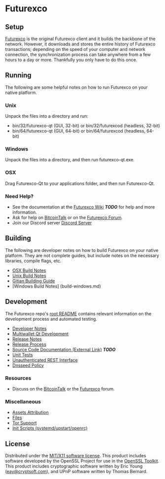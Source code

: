 Futurexco
=====================

Setup
---------------------
[Futurexco](http://futurexco.net/wallet) is the original Futurexco client and it builds the backbone of the network. However, it downloads and stores the entire history of Futurexco transactions; depending on the speed of your computer and network connection, the synchronization process can take anywhere from a few hours to a day or more. Thankfully you only have to do this once.

Running
---------------------
The following are some helpful notes on how to run Futurexco on your native platform.

### Unix

Unpack the files into a directory and run:

- bin/32/futurexco-qt (GUI, 32-bit) or bin/32/futurexcod (headless, 32-bit)
- bin/64/futurexco-qt (GUI, 64-bit) or bin/64/futurexcod (headless, 64-bit)

### Windows

Unpack the files into a directory, and then run futurexco-qt.exe.

### OSX

Drag Futurexco-Qt to your applications folder, and then run Futurexco-Qt.

### Need Help?

* See the documentation at the [Futurexco Wiki](https://en.futurexco.net/wiki/Main_Page) ***TODO***
for help and more information.
* Ask for help on [BitcoinTalk](https://bitcointalk.org) or on the [Futurexco Forum](http://forum.futurexco.net/).
* Join our Discord server [Discord Server](https://discord.gg/S9adMgS)

Building
---------------------
The following are developer notes on how to build Futurexco on your native platform. They are not complete guides, but include notes on the necessary libraries, compile flags, etc.

- [OSX Build Notes](build-osx.md)
- [Unix Build Notes](build-unix.md)
- [Gitian Building Guide](gitian-building.md)
- [Windows Build Notes] (build-windows.md)

Development
---------------------
The Futurexco repo's [root README](https://github.com/Futurexco-Core/Futurexco/blob/master/README.md) contains relevant information on the development process and automated testing.

- [Developer Notes](developer-notes.md)
- [Multiwallet Qt Development](multiwallet-qt.md)
- [Release Notes](release-notes.md)
- [Release Process](release-process.md)
- [Source Code Documentation (External Link)](https://dev.visucore.com/bitcoin/doxygen/) ***TODO***
- [Unit Tests](unit-tests.md)
- [Unauthenticated REST Interface](REST-interface.md)
- [Dnsseed Policy](dnsseed-policy.md)


### Resources

* Discuss on the [BitcoinTalk](https://bitcointalk.org/index.php?topic=1262920.0) or the [Futurexco](http://forum.futurexco.net/) forum.

### Miscellaneous
- [Assets Attribution](assets-attribution.md)
- [Files](files.md)
- [Tor Support](tor.md)
- [Init Scripts (systemd/upstart/openrc)](init.md)

License
---------------------
Distributed under the [MIT/X11 software license](http://www.opensource.org/licenses/mit-license.php).
This product includes software developed by the OpenSSL Project for use in the [OpenSSL Toolkit](https://www.openssl.org/). This product includes
cryptographic software written by Eric Young ([eay@cryptsoft.com](mailto:eay@cryptsoft.com)), and UPnP software written by Thomas Bernard.

